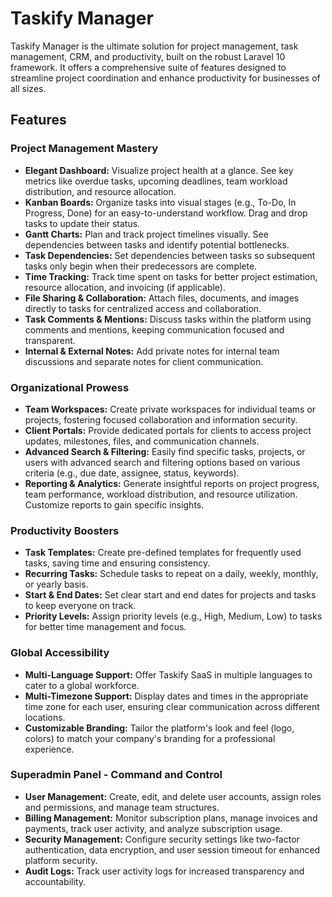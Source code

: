 # Taskify Manager

Taskify Manager is the ultimate solution for project management, task management, CRM, and productivity, built on the robust Laravel 10 framework. It offers a comprehensive suite of features designed to streamline project coordination and enhance productivity for businesses of all sizes.

## Features

### Project Management Mastery
- **Elegant Dashboard:** Visualize project health at a glance. See key metrics like overdue tasks, upcoming deadlines, team workload distribution, and resource allocation.
- **Kanban Boards:** Organize tasks into visual stages (e.g., To-Do, In Progress, Done) for an easy-to-understand workflow. Drag and drop tasks to update their status.
- **Gantt Charts:** Plan and track project timelines visually. See dependencies between tasks and identify potential bottlenecks.
- **Task Dependencies:** Set dependencies between tasks so subsequent tasks only begin when their predecessors are complete.
- **Time Tracking:** Track time spent on tasks for better project estimation, resource allocation, and invoicing (if applicable).
- **File Sharing & Collaboration:** Attach files, documents, and images directly to tasks for centralized access and collaboration.
- **Task Comments & Mentions:** Discuss tasks within the platform using comments and mentions, keeping communication focused and transparent.
- **Internal & External Notes:** Add private notes for internal team discussions and separate notes for client communication.

### Organizational Prowess
- **Team Workspaces:** Create private workspaces for individual teams or projects, fostering focused collaboration and information security.
- **Client Portals:** Provide dedicated portals for clients to access project updates, milestones, files, and communication channels.
- **Advanced Search & Filtering:** Easily find specific tasks, projects, or users with advanced search and filtering options based on various criteria (e.g., due date, assignee, status, keywords).
- **Reporting & Analytics:** Generate insightful reports on project progress, team performance, workload distribution, and resource utilization. Customize reports to gain specific insights.

### Productivity Boosters
- **Task Templates:** Create pre-defined templates for frequently used tasks, saving time and ensuring consistency.
- **Recurring Tasks:** Schedule tasks to repeat on a daily, weekly, monthly, or yearly basis.
- **Start & End Dates:** Set clear start and end dates for projects and tasks to keep everyone on track.
- **Priority Levels:** Assign priority levels (e.g., High, Medium, Low) to tasks for better time management and focus.


### Global Accessibility
- **Multi-Language Support:** Offer Taskify SaaS in multiple languages to cater to a global workforce.
- **Multi-Timezone Support:** Display dates and times in the appropriate time zone for each user, ensuring clear communication across different locations.
- **Customizable Branding:** Tailor the platform's look and feel (logo, colors) to match your company's branding for a professional experience.

### Superadmin Panel - Command and Control
- **User Management:** Create, edit, and delete user accounts, assign roles and permissions, and manage team structures.
- **Billing Management:** Monitor subscription plans, manage invoices and payments, track user activity, and analyze subscription usage.
- **Security Management:** Configure security settings like two-factor authentication, data encryption, and user session timeout for enhanced platform security.
- **Audit Logs:** Track user activity logs for increased transparency and accountability.

